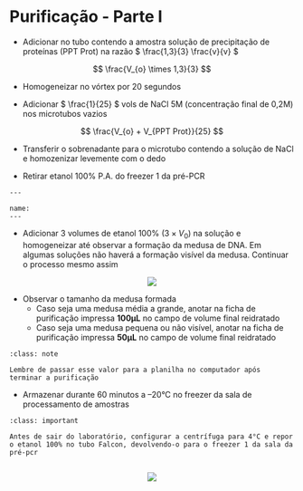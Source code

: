 # Purificação - Parte I 


* Adicionar no tubo contendo a amostra solução de precipitação de proteínas (PPT Prot) na razão $ \frac{1,3}{3} \frac{v}{v} $ 

$$
\frac{V_{o} \times 1,3}{3}
$$

* Homogeneizar no vórtex por 20 segundos 

* Adicionar $ \frac{1}{25} $ vols de NaCl 5M (concentração final de 0,2M) nos microtubos vazios  

$$
\frac{V_{o} + V_{PPT Prot}}{25}
$$

* Transferir o sobrenadante para o microtubo contendo a solução de NaCl e homozenizar levemente com o dedo

* Retirar etanol 100% P.A. do freezer 1 da pré-PCR

```{figure} https://drive.google.com/uc?id=1PGHff8uNOyofHyRy-OAJ5hfa6OkRY-3G
---

name:
---

```

* Adicionar 3 volumes de etanol 100% ($3 \times V_{0}$) na solução e homogeneizar até observar a formação da medusa de DNA. Em algumas soluções não haverá a formação visível da medusa. Continuar o processo mesmo assim


<p align="center" >
  <img src="https://drive.google.com/uc?id=1Hu2810XOahjFL7DKNOeGgD30OT57__H5" />

</p>



* Observar o tamanho da medusa formada
  * Caso seja uma medusa média a grande, anotar na ficha de purificação impressa __100μL__ no campo de volume final reidratado
  * Caso seja uma medusa pequena ou não visível, anotar na ficha de purificação impressa __50μL__ no campo de volume final reidratado 
  

  
 ```{admonition} Nota
:class: note

Lembre de passar esse valor para a planilha no computador após terminar a purificação 

```

* Armazenar durante 60 minutos a –20°C no freezer da sala de processamento de amostras 


```{admonition} Atenção
:class: important

Antes de sair do laboratório, configurar a centrífuga para 4°C e repor o etanol 100% no tubo Falcon, devolvendo-o para o freezer 1 da sala da pré-pcr 


```
<p align="center" >
  <img src="https://drive.google.com/uc?id=1qD_4EM_r76WH7dKi_AsHI-cMfPdvt80z" />

</p>
